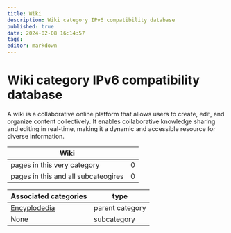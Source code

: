 ```yaml
---
title: Wiki
description: Wiki category IPv6 compatibility database
published: true
date: 2024-02-08 16:14:57 
tags:
editor: markdown
---
```


# Wiki category IPv6 compatibility database


A wiki is a collaborative online platform that allows users to create, edit, and organize content collectively. It enables collaborative knowledge sharing and editing in real-time, making it a dynamic and accessible resource for diverse information.


| Wiki   |   |
| - | - |
| pages in this very category | 0 |
| pages in this and all subcateogires | 0 |

| Associated categories | type |
| - | - |
| [Encyplodedia](../Encyplodedia) | parent category |
| None | subcategory |